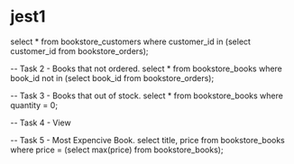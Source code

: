 # jest1


select *
from bookstore_customers
where customer_id in (select customer_id
					  from bookstore_orders);

-- Task 2 - Books that not ordered.
select *
from bookstore_books
where book_id not in (select book_id
					  from bookstore_orders);

-- Task 3 - Books that out of stock.
select *
from bookstore_books
where quantity = 0;

-- Task 4 - View


-- Task 5 - Most Expencive Book.
select title, price
from bookstore_books
where price = (select max(price)
			   from bookstore_books);

